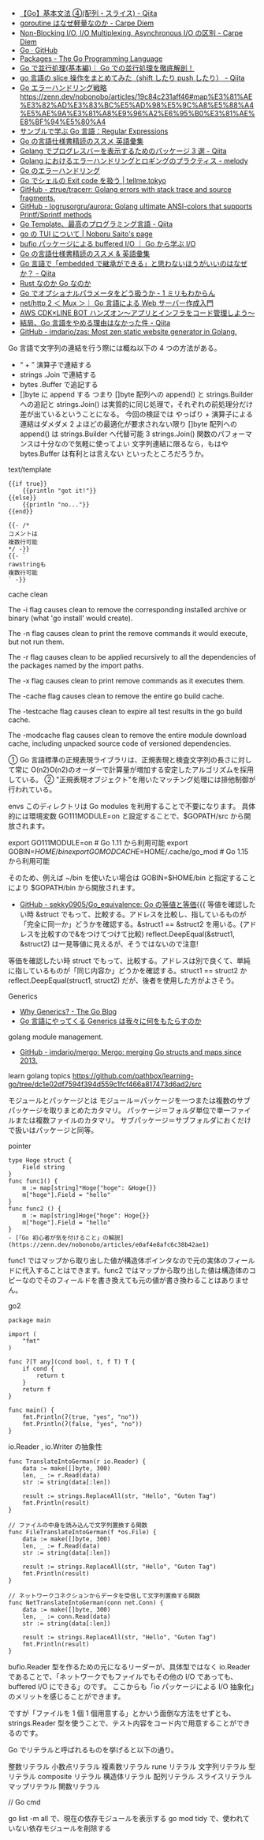 - [【Go】基本文法 ④(配列・スライス) - Qiita](https://qiita.com/k-penguin-sato/items/daad9986d6c42bdcde90)
- [goroutine はなぜ軽量なのか - Carpe Diem](https://christina04.hatenablog.com/entry/why-goroutine-is-good)
- [Non-Blocking I/O, I/O Multiplexing, Asynchronous I/O の区別 - Carpe Diem](https://christina04.hatenablog.com/entry/2017/07/05/005944)
- [Go · GitHub](https://github.com/golang/)
- [Packages - The Go Programming Language](https://golang.org/pkg/)
- [Go で並行処理(基本編)｜ Go での並行処理を徹底解剖！](https://zenn.dev/hsaki/books/golang-concurrency/viewer/basicusage)
- [go 言語の slice 操作をまとめてみた（shift したり push したり） - Qiita](https://qiita.com/egnr-in-5matroom/items/282aa2fd117aab9469bd)
- [Go エラーハンドリング戦略](https://zenn.dev/nobonobo/articles/0b722c9c2b18d5)
  <https://zenn.dev/nobonobo/articles/19c84c231aff46#map%E3%81%AE%E3%82%AD%E3%83%BC%E5%AD%98%E5%9C%A8%E5%88%A4%E5%AE%9A%E3%81%A8%E9%96%A2%E6%95%B0%E3%81%AE%E8%BF%94%E5%80%A4>
- [サンプルで学ぶ Go 言語：Regular Expressions](https://www.spinute.org/go-by-example/regular-expressions.html)
- [Go の言語仕様書精読のススメ 英語彙集](https://zenn.dev/hsaki/articles/gospecdictionary)
- [Golang でプログレスバーを表示するためのパッケージ 3 選 - Qiita](https://qiita.com/Akazawa_Naoki/items/a63193e3ac4c8cd4f19a)
- [Golang におけるエラーハンドリングとロギングのプラクティス - melody](https://techblog.szksh.cloud/golang-logging-error-handling-practice/)
- [Go のエラーハンドリング](https://zenn.dev/spiegel/books/error-handling-in-golang)
- [Go でシェルの Exit code を扱う | tellme.tokyo](https://tellme.tokyo/post/2018/04/02/golang-shell-exit-code/)
- [GitHub - ztrue/tracerr: Golang errors with stack trace and source fragments.](https://github.com/ztrue/tracerr)
- [GitHub - logrusorgru/aurora: Golang ultimate ANSI-colors that supports Printf/Sprintf methods](https://github.com/logrusorgru/aurora)
- [Go Template、最高のプログラミング言語 - Qiita](https://qiita.com/Syuparn/items/4157d13c39b95185acfd)
- [go の TUI について | Noboru Saito's page](https://noborus.github.io/blog/go_tui/)
- [bufio パッケージによる buffered I/O ｜ Go から学ぶ I/O](https://zenn.dev/hsaki/books/golang-io-package/viewer/bufio)
- [Go の言語仕様書精読のススメ &amp; 英語彙集](https://zenn.dev/hsaki/articles/gospecdictionary)
- [Go 言語で「embedded で継承ができる」と思わないほうがいいのはなぜか？ - Qiita](https://qiita.com/Maki-Daisuke/items/511b8989e528f7c70f80)
- [Rust なのか Go なのか](https://python.ms/rust-or-go/#_2-%E7%94%A8%E9%80%94)
- [Go でオプショナルパラメータをどう扱うか - 1 ミリもわからん](https://raahii.github.io/posts/optional-parameters-in-go/)
- [net/http 2 ＜ Mux ＞｜ Go 言語による Web サーバー作成入門](https://zenn.dev/ichi320/books/0f544e3a076ba2b7212f/viewer/36a3ca)
- [AWS CDK×LINE BOT ハンズオン～アプリとインフラをコード管理しよう～](https://zenn.dev/ufoo68/books/3fbd1969bd4b21c5454b)
- [結局、Go 言語をやめる理由はなかった件 - Qiita](https://qiita.com/Maki-Daisuke/items/23c1285500208048de80)
- [GitHub - imdario/zas: Most zen static website generator in Golang.](https://github.com/imdario/zas)

Go 言語で文字列の連結を行う際には概ね以下の 4 つの方法がある。<!--{{{-->

- “ + ” 演算子で連結する
- strings .Join で連結する
- bytes .Buffer で追記する
- []byte に append する
つまり []byte 配列への append() と strings.Builder への追記と strings.Join() は実質的に同じ処理で，それぞれの前処理分だけ差が出ているということになる。
今回の検証では
やっぱり + 演算子による連結はダメダメ 2
よほどの最適化が要求されない限り []byte 配列への append() は strings.Builder へ代替可能 3
strings.Join() 関数のパフォーマンスは十分なので気軽に使ってよい
文字列連結に限るなら，もはや bytes.Buffer は有利とは言えない
といったところだろうか。
<!--}}}-->

text/template<!--{{{-->

```
{{if true}}
    {{println "got it!"}}
{{else}}
    {{println "no..."}}
{{end}}

{{- /*
コメントは
複数行可能
*/ -}}
{{- `
rawstringも
複数行可能
` -}}
```

<!--}}}-->

cache clean<!--{{{-->

The -i flag causes clean to remove the corresponding installed archive or binary (what 'go install' would create).

The -n flag causes clean to print the remove commands it would execute, but not run them.

The -r flag causes clean to be applied recursively to all the dependencies of the packages named by the import paths.

The -x flag causes clean to print remove commands as it executes them.

The -cache flag causes clean to remove the entire go build cache.

The -testcache flag causes clean to expire all test results in the go build cache.

The -modcache flag causes clean to remove the entire module download cache, including unpacked source code of versioned dependencies.

<!--}}}-->

① Go 言語標準の正規表現ライブラリは、正規表現と検査文字列の長さに対して常に O(n2)O(n2)のオーダーで計算量が増加する安定したアルゴリズムを採用している。<!--{{{-->
② "正規表現オブジェクト"を用いたマッチング処理には排他制御が行われている。

<!--}}}-->

envs<!--{{{-->
このディレクトリは Go modules を利用することで不要になります。
具体的には環境変数 GO111MODULE=on と設定することで、$GOPATH/src から開放されます。

export GO111MODULE=on # Go 1.11 から利用可能
export GOBIN=$HOME/bin
export GOMODCACHE=$HOME/.cache/go_mod # Go 1.15 から利用可能

そのため、例えば ~/bin を使いたい場合は GOBIN=$HOME/bin と指定することにより $GOPATH/bin から開放されます。

<!--}}}-->

- [GitHub - sekky0905/Go_equivalence: Go の等値と等価](https://github.com/sekky0905/Go_equivalence){{{
  等値を確認したい時
  &struct でもって、比較する。アドレスを比較し、指しているものが「完全に同一か」どうかを確認する。&struct1 == &struct2 を用いる。(アドレスを比較すので&をつけてつけて比較) reflect.DeepEqual(&struct1, &struct2) は一見等値に見えるが、そうではないので注意!

等価を確認したい時
struct でもって、比較する。アドレスは別で良くて、単純に指しているものが「同じ内容か」どうかを確認する。struct1 == struct2 か reflect.DeepEqual(struct1, struct2) だが、後者を使用した方がよさそう。

<!--}}}-->

Generics<!--{{{-->

- [Why Generics? - The Go Blog](https://blog.golang.org/why-generics)
- [Go 言語にやってくる Generics は我々に何をもたらすのか](https://zenn.dev/mattn/books/4c7de85ec42cb44cf285)
<!--}}}-->

golang module management.<!--{{{-->

- [GitHub - imdario/mergo: Mergo: merging Go structs and maps since 2013.](https://github.com/imdario/mergo)

learn golang topics <https://github.com/pathbox/learning-go/tree/dc1e02df7594f394d559c1fcf466a817473d6ad2/src>

モジュールとパッケージとは
モジュール＝パッケージを一つまたは複数のサブパッケージを取りまとめたカタマリ。
パッケージ＝フォルダ単位で単一ファイルまたは複数ファイルのカタマリ。
サブパッケージ＝サブフォルダにおくだけで扱いはパッケージと同等。

<!--}}}-->

pointer<!--{{{-->

```
type Hoge struct {
	Field string
}
func func1() {
	m := map[string]*Hoge{"hoge": &Hoge{}}
	m["hoge"].Field = "hello"
}
func func2 () {
	m := map[string]Hoge{"hoge": Hoge{}}
	m["hoge"].Field = "hello"
}
- [「Go 初心者が気を付けること」の解説](https://zenn.dev/nobonobo/articles/e0af4e8afc6c38b42ae1)

```

func1 ではマップから取り出した値が構造体ポインタなので元の実体のフィールドに代入することはできます。func2 ではマップから取り出した値は構造体のコピーなのでそのフィールドを書き換えても元の値が書き換わることはありません。

<!--}}}-->

go2<!--{{{-->

```
package main

import (
	"fmt"
)

func ʔ[T any](cond bool, t, f T) T {
	if cond {
		return t
	}
	return f
}

func main() {
	fmt.Println(ʔ(true, "yes", "no"))
	fmt.Println(ʔ(false, "yes", "no"))
}
```

<!--}}}-->

io.Reader , io.Writer の抽象性<!--{{{-->

```
func TranslateIntoGerman(r io.Reader) {
	data := make([]byte, 300)
	len, _ := r.Read(data)
	str := string(data[:len])

	result := strings.ReplaceAll(str, "Hello", "Guten Tag")
	fmt.Println(result)
}
```

```
// ファイルの中身を読み込んで文字列置換する関数
func FileTranslateIntoGerman(f *os.File) {
	data := make([]byte, 300)
	len, _ := f.Read(data)
	str := string(data[:len])

	result := strings.ReplaceAll(str, "Hello", "Guten Tag")
	fmt.Println(result)
}

// ネットワークコネクションからデータを受信して文字列置換する関数
func NetTranslateIntoGerman(conn net.Conn) {
	data := make([]byte, 300)
	len, _ := conn.Read(data)
	str := string(data[:len])

	result := strings.ReplaceAll(str, "Hello", "Guten Tag")
	fmt.Println(result)
}
```

bufio.Reader 型を作るための元になるリーダーが、具体型ではなく io.Reader であることで、「ネットワークでもファイルでもその他の I/O であっても、buffered I/O にできる」のです。
ここからも「io パッケージによる I/O 抽象化」のメリットを感じることができます。

ですが「ファイルを 1 個 1 個用意する」とかいう面倒な方法をせずとも、strings.Reader 型を使うことで、テスト内容をコード内で用意することができるのです。

<!--}}}-->

Go でリテラルと呼ばれるものを挙げると以下の通り。<!--{{{-->

整数リテラル
小数点リテラル
複素数リテラル
rune リテラル
文字列リテラル
型リテラル
composite リテラル
構造体リテラル
配列リテラル
スライスリテラル
マップリテラル
関数リテラル

<!--}}}-->

// Go cmd<!--{{{-->

go list -m all で、現在の依存モジュールを表示する
go mod tidy で、使われていない依存モジュールを削除する

<!--}}}-->

